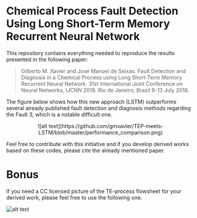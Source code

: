 
# Chemical Process Fault Detection Using Long Short-Term Memory Recurrent Neural Network

This repository contains everything needed to reproduce the results presented in the following paper:

> Gilberto M. Xavier and José Manoel de Seixas. Fault Detection and Diagnosis in a Chemical Process using Long Short-Term Memory Recurrent Neural Network. 31st International Joint Conference on Neural Networks, IJCNN 2018. Rio de Janeiro, Brazil 8-13 July 2018.

The figure below shows how this new approach (LSTM) outperforms several already published fault detection and diagnosis methods regarding the Fault 3, which is a notable difficult one.

<div style="text-align:center" markdown="1">
![alt text](https://github.com/gmxavier/TEP-meets-LSTM/blob/master/performance_comparison.png)
</div>

Feel free to contribute with this initiative and if you develop derived works based on these codes, please cite the already mentioned paper.

# Bonus

If you need a CC licensed picture of the TE-process flowsheet for your derived work, please feel free to use the following one.

![alt text](https://github.com/gmxavier/TEP-meets-LSTM/blob/master/tep_flowsheet.png)
